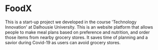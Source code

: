 # FoodX
This is a start-up project we developed in the course 'Technology Innovation' at Dalhousie University. This is an website platform that allows people to make meal plans based on preference and nutrition, and order those items from nearby grocery stores. It saves time of planning and a savior during Covid-19 as users can avoid grocery stores. 
